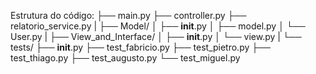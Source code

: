 Estrutura do código:
├── main.py
├── controller.py
├── relatorio_service.py
|
├── Model/
│   ├── __init__.py
│   ├── model.py
│   └── User.py
|
├── View_and_Interface/
│   ├── __init__.py
│   └── view.py
|
└── tests/
    ├── __init__.py
    ├── test_fabricio.py
    ├── test_pietro.py
    ├── test_thiago.py
    ├── test_augusto.py
    └── test_miguel.py
